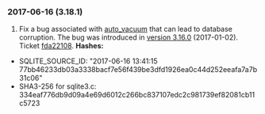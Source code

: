 ### 2017\-06\-16 (3\.18\.1\)

1. Fix a bug associated with [auto\_vacuum](pragma.html#pragma_auto_vacuum) that can lead to database
 corruption. The bug was introduced in [version 3\.16\.0](#version_3_16_0) (2017\-01\-02\).
 Ticket [fda22108](https://sqlite.org/src/info/fda22108).
**Hashes:**
- SQLITE\_SOURCE\_ID: "2017\-06\-16 13:41:15 77bb46233db03a3338bacf7e56f439be3dfd1926ea0c44d252eeafa7a7b31c06"
- SHA3\-256 for sqlite3\.c: 334eaf776db9d09a4e69d6012c266bc837107edc2c981739ef82081cb11c5723




